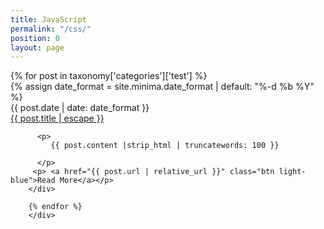 ```yaml
---
title: JavaScript
permalink: "/css/"
position: 0
layout: page
---
```


<div class="collection">
        {% for post in taxonomy['categories']['test'] %}
        <div class="col s6 m4  collection-item hoverable">
          {% assign date_format = site.minima.date_format | default: "%-d %b %Y" %}
          <div class="">{{ post.date | date: date_format }}</div>
          <span class="title"><a class="post-link" href="{{ post.url | relative_url }}">{{ post.title | escape }}</a></span>
         
          <p>
             {{ post.content |strip_html | truncatewords: 100 }}
             
          </p>
         <p> <a href="{{ post.url | relative_url }}" class="btn light-blue">Read More</a></p>
        </div>
        
        {% endfor %}
        </div>  